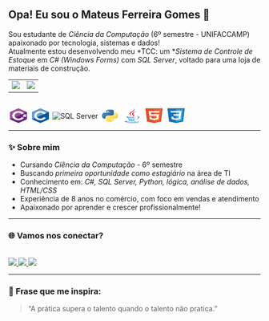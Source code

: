 ## Opa! Eu sou o Mateus Ferreira Gomes 👋

Sou estudante de *Ciência da Computação* (6º semestre - UNIFACCAMP) apaixonado por tecnologia, sistemas e dados!  
Atualmente estou desenvolvendo meu *TCC: um **Sistema de Controle de Estoque* em *C# (Windows Forms)* com *SQL Server*, voltado para uma loja de materiais de construção.



<table>
  <tr>
    <td>
      <img height="180em" src="https://github-readme-stats.vercel.app/api?username=MateusGomes2024&show_icons=true&theme=tokyonight&include_all_commits=true&count_private=true"/>
    </td>
    <td>
      <img height="180em" src="https://github-readme-stats.vercel.app/api/top-langs/?username=MateusGomes2024&layout=compact&langs_count=7&theme=tokyonight"/>
    </td>
  </tr>
</table>

<div style="display: inline_block"><br/>
  <img align="center" alt="CSharp" height="30" width="40" src="https://raw.githubusercontent.com/devicons/devicon/master/icons/csharp/csharp-original.svg">
  <img align="center" alt="C" height="30" width="40" src="https://raw.githubusercontent.com/devicons/devicon/master/icons/c/c-original.svg">
  <img align="center" alt="SQL Server" height="30" width="40" src="https://cdn.jsdelivr.net/gh/devicons/devicon/icons/microsoftsqlserver/microsoftsqlserver-plain.svg">
  <img align="center" alt="Python" height="30" width="40" src="https://raw.githubusercontent.com/devicons/devicon/master/icons/python/python-original.svg">
  <img align="center" alt="Java" height="30" width="40" src="https://raw.githubusercontent.com/devicons/devicon/master/icons/java/java-original.svg">
  <img align="center" alt="HTML" height="30" width="40" src="https://raw.githubusercontent.com/devicons/devicon/master/icons/html5/html5-original.svg">
  <img align="center" alt="CSS" height="30" width="40" src="https://raw.githubusercontent.com/devicons/devicon/master/icons/css3/css3-original.svg">
</div>

---

### ✨ Sobre mim

- Cursando *Ciência da Computação* - 6º semestre  
- Buscando *primeira oportunidade como estagiário* na área de TI  
- Conhecimento em: *C#, SQL Server, Python, lógica, análise de dados, HTML/CSS*  
- Experiência de 8 anos no comércio, com foco em vendas e atendimento  
- Apaixonado por aprender e crescer profissionalmente!

---

### 🌐 Vamos nos conectar?

<div style="display: inline_block"><br/>
  <a href="https://www.linkedin.com/in/mateusferreiragomes" target="_blank">
    <img src="https://img.shields.io/badge/LinkedIn-0077B5?style=for-the-badge&logo=linkedin&logoColor=white" />
  </a>
  <a href="mailto:mateusgomes064@gmail.com">
    <img src="https://img.shields.io/badge/Gmail-D14836?style=for-the-badge&logo=gmail&logoColor=white" />
  </a>
  <a href="https://t.me/+5511944453352">
    <img src="https://img.shields.io/badge/Telegram-26A5E4?style=for-the-badge&logo=telegram&logoColor=white" />
  </a>
</div>

---

### 🧠 Frase que me inspira:

> “A prática supera o talento quando o talento não pratica.”

